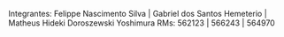 Integrantes: Felippe Nascimento Silva | Gabriel dos Santos Hemeterio | Matheus Hideki Doroszewski Yoshimura
RMs: 562123 | 566243 | 564970
